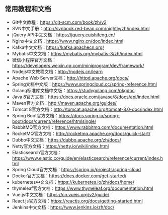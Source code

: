 ## 常用教程和文档

- Git中文教程：https://git-scm.com/book/zh/v2
- SVN中文手册：http://svnbook.red-bean.com/nightly/zh/index.html
- jQuery API中文文档：https://jquery.cuishifeng.cn/
- Nginx中文文档：https://www.nginx.cn/doc/index.html
- Kafka中文文档：https://kafka.apachecn.org/
- Mybatis中文文档：https://mybatis.org/mybatis-3/zh/index.html
- 微信小程序官方文档：https://developers.weixin.qq.com/miniprogram/dev/framework/
- Nodejs中文教程文档：http://nodejs.cn/learn
- Apache Web Server文档：http://httpd.apache.org/docs/
- Spring文档中文版：https://www.springcloud.cc/spring-reference.html
- Golang标准库文档中文版：https://studygolang.com/pkgdoc
- Java 8官方文档：https://docs.oracle.com/javase/8/docs/api/index.html
- Maven官方文档：http://maven.apache.org/guides/
- Tomcat 8官方文档：http://tomcat.apache.org/tomcat-8.0-doc/index.html
- Spring Boot官方文档：https://docs.spring.io/spring-boot/docs/current/reference/htmlsingle/
- RabbitMQ官方文档：https://www.rabbitmq.com/documentation.html
- RocketMQ官方文档：http://rocketmq.apache.org/docs/quick-start/
- Dubbo中文文档：https://dubbo.apache.org/zh/docs/
- Netty官方文档：https://netty.io/wiki/index.html
- Elasticsearch官方文档：https://www.elastic.co/guide/en/elasticsearch/reference/current/index.html
- Spring Cloud官方文档：https://spring.io/projects/spring-cloud
- Docker官方文档：https://docs.docker.com/get-started/
- kubernetes中文文档：https://kubernetes.io/zh/docs/home/
- thymeleaf官方文档：https://www.thymeleaf.org/documentation.html
- Vue.js中文文档：https://cn.vuejs.org/v2/guide/
- React.js官方文档：https://reactjs.org/docs/getting-started.html
- Jenkins中文文档：https://www.jenkins.io/zh/doc/